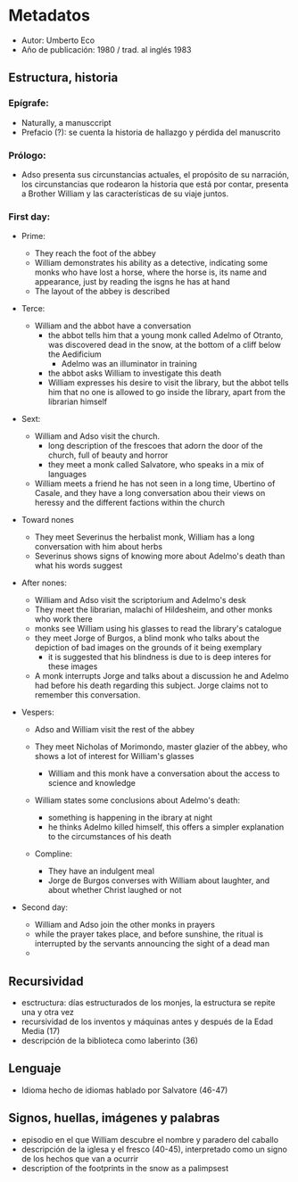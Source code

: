 # Metadatos
- Autor: Umberto Eco
- Año de publicación: 1980 / trad. al inglés 1983

## Estructura, historia
### Epígrafe: 
- Naturally, a manusccript
- Prefacio (?): se cuenta la historia de hallazgo y pérdida del manuscrito
### Prólogo:
- Adso presenta sus circunstancias actuales, el propósito de su narración, los circunstancias que rodearon la historia que está por contar, presenta a Brother William y las características de su viaje juntos.

### First day:
- Prime: 
	- They reach the foot of the abbey
	- William demonstrates his ability as a detective, indicating some monks who have lost a horse, where the horse is, its name and appearance, just by reading the isgns he has at hand
	- The layout of the abbey is described

- Terce:
	- William and the abbot have a conversation
		- the abbot tells him that a young monk called Adelmo of Otranto, was discovered dead in the snow, at the bottom of a cliff below the Aedificium
			- Adelmo was an illuminator in training
		- the abbot asks William to investigate this death
		- William expresses his desire to visit the library, but the abbot tells him that no one is allowed to go inside the library, apart from the librarian himself
- Sext:
	- William and Adso visit the church. 
		- long description of the frescoes that adorn the door of the church, full of beauty and horror
		- they meet a monk called Salvatore, who speaks in a mix of languages
	- William meets a friend he has not seen in a long time, Ubertino of Casale, and they have a long conversation abou their views on heressy and the different factions within the church

-  Toward nones
	-  They meet Severinus the herbalist monk, William has a long conversation with him about herbs
	-  Severinus shows signs of knowing more about Adelmo's death than what his words suggest

- After nones:
	- William and Adso visit the scriptorium and Adelmo's desk
	- They meet the librarian, malachi of Hildesheim, and other monks who work there
	- monks see William using his glasses to read the library's catalogue
	- they meet Jorge of Burgos, a blind monk who talks about the depiction of bad images on the grounds of it being exemplary
		- it is suggested that his blindness is due to is deep interes for these images
	- A monk interrupts Jorge and talks about a discussion he and Adelmo had before his death regarding this subject. Jorge claims not to remember this conversation.
	
- Vespers:
	- Adso and William visit the rest of the abbey
	- They meet Nicholas of Morimondo, master glazier of the abbey, who shows a lot of interest for William's glasses
		- William and this monk have a conversation about the access to science and knowledge
	- William states some conclusions about Adelmo's death:
		- something is happening in the ibrary at night
		- he thinks Adelmo killed himself, this offers a simpler explanation to the circumstances of his death 

	- Compline: 
		- They have an indulgent meal 
		- Jorge de Burgos converses with William about laughter, and about whether Christ laughed or not

- Second day:
	- William and Adso join the other monks in prayers
	- while the prayer takes place, and before sunshine, the ritual is interrupted by the servants announcing the sight of a dead man
	-  
## Recursividad
- esctructura: días estructurados de los monjes, la estructura se repite una y otra vez
- recursividad de los inventos y máquinas antes y después de la Edad Media (17)
- descripción de la biblioteca como laberinto (36)
## Lenguaje
- Idioma hecho de idiomas hablado por Salvatore (46-47)
## Signos, huellas, imágenes y palabras
- episodio en el que William descubre el nombre y paradero del caballo
- descripción de la iglesa y el fresco (40-45), interpretado como un signo de los hechos que van a ocurrir
- description of the footprints in the snow as a palimpsest